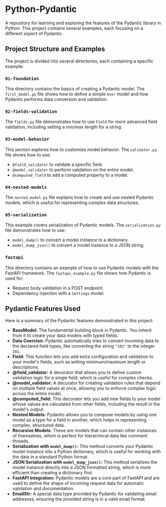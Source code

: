 # Python-Pydantic

A repository for learning and exploring the features of the Pydantic library in Python. This project contains several examples, each focusing on a different aspect of Pydantic.

## Project Structure and Examples

The project is divided into several directories, each containing a specific example:

### `01-foundation`

This directory contains the basics of creating a Pydantic model. The `first_model.py` file shows how to define a simple `User` model and how Pydantic performs data conversion and validation.

### `02-fields-validation`

The `fields.py` file demonstrates how to use `Field` for more advanced field validation, including setting a min/max length for a string.

### `03-model-behavior`

This section explores how to customize model behavior. The `validator.py` file shows how to use:
- `@field_validator` to validate a specific field.
- `@model_validator` to perform validation on the entire model.
- `@computed_field` to add a computed property to a model.

### `04-nested-models`

The `nested_model.py` file explains how to create and use nested Pydantic models, which is useful for representing complex data structures.

### `05-serialization`

This example covers serialization of Pydantic models. The `serialization.py` file demonstrates how to use:
- `model_dump()` to convert a model instance to a dictionary.
- `model_dump_json()` to convert a model instance to a JSON string.

### `fastapi`

This directory contains an example of how to use Pydantic models with the FastAPI framework. The `fastapi_example.py` file shows how Pydantic is used for:
- Request body validation in a POST endpoint.
- Dependency injection with a `Settings` model.


## Pydantic Features Used

Here is a summary of the Pydantic features demonstrated in this project:

*   **BaseModel:** The fundamental building block in Pydantic. You inherit from it to create your data models with typed fields.
*   **Data Coercion:** Pydantic automatically tries to convert incoming data to the declared field types, like converting the string `"101"` to the integer `101`.
*   **Field:** This function lets you add extra configuration and validation to your model's fields, such as setting minimum/maximum length or descriptions.
*   **@field_validator:** A decorator that allows you to define custom validation logic for a single field, which is useful for complex checks.
*   **@model_validator:** A decorator for creating validation rules that depend on multiple field values at once, allowing you to enforce complex logic across the entire model.
*   **@computed_field:** This decorator lets you add new fields to your model whose values are calculated from other fields, including the result in the model's output.
*   **Nested Models:** Pydantic allows you to compose models by using one model as a type for a field in another, which helps in representing complex, structured data.
*   **Recursive Models:** These are models that can contain other instances of themselves, which is perfect for hierarchical data like comment threads.
*   **Serialization with `model_dump()`:** This method converts your Pydantic model instance into a Python dictionary, which is useful for working with the data in a standard Python format.
*   **JSON Serialization with `model_dump_json()`:** This method serializes the model instance directly into a JSON formatted string, which is more efficient than creating a dictionary first.
*   **FastAPI Integration:** Pydantic models are a core part of FastAPI and are used to define the shape of incoming request data for automatic validation and documentation.
*   **EmailStr:** A special data type provided by Pydantic for validating email addresses, ensuring the provided string is in a valid email format.